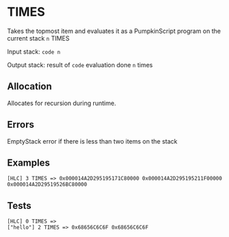# TIMES

Takes the topmost item and evaluates it as a PumpkinScript
program on the current stack `n` TIMES

Input stack: `code n`

Output stack: result of `code` evaluation done `n` times

## Allocation

Allocates for recursion during runtime.

## Errors

EmptyStack error if there is less than two items on the stack

## Examples

```
[HLC] 3 TIMES => 0x000014A2D295195171C80000 0x000014A2D295195211F00000 0x000014A2D29519526BC80000
```

## Tests

```
[HLC] 0 TIMES =>
["hello"] 2 TIMES => 0x68656C6C6F 0x68656C6C6F
```